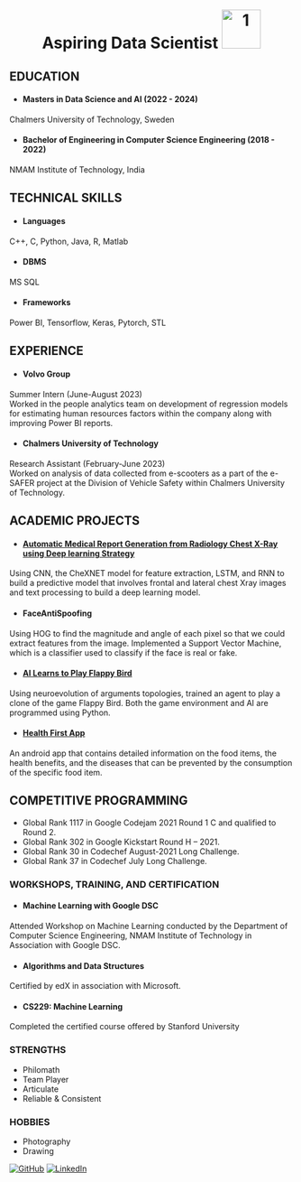 <p align="center">
  <h1 align="center">Aspiring Data Scientist <img width="69" src="https://em-content.zobj.net/source/microsoft-teams/363/man-technologist_1f468-200d-1f4bb.png" alt="1"></h1>
</p>





## EDUCATION

- #### Masters in Data Science and AI (2022 - 2024)
Chalmers University of Technology, Sweden

- #### Bachelor of Engineering in Computer Science Engineering (2018 - 2022)
NMAM Institute of Technology, India

## TECHNICAL SKILLS 
- #### Languages
C++, C, Python, Java, R, Matlab

- #### DBMS
MS SQL

- #### Frameworks
Power BI, Tensorflow, Keras, Pytorch, STL


## EXPERIENCE

- #### Volvo Group
Summer Intern (June-August 2023)                                                                                           
Worked in the people analytics team on development of regression models for estimating human resources factors within the company along with improving Power BI reports.

- #### Chalmers University of Technology
Research Assistant (February-June 2023)                                                                                            
Worked on analysis of data collected from e-scooters as a part of the e-SAFER project at the Division of Vehicle Safety within Chalmers University of Technology.

## ACADEMIC PROJECTS

- #### [Automatic Medical Report Generation from Radiology Chest X-Ray using Deep learning Strategy](https://github.com/rajathpi/automatic-report-generator)
Using CNN, the CheXNET model for feature extraction, LSTM, and RNN to build a predictive model that involves frontal and lateral chest Xray images and text processing to build a deep learning model.

- #### FaceAntiSpoofing 
Using HOG to find the magnitude and angle of each pixel so that we could extract features from the image. Implemented a Support Vector Machine, which is a classifier used to classify if the face is real or fake.

- #### [AI Learns to Play Flappy Bird](https://github.com/rajathpi/flappy-bird) 
Using neuroevolution of arguments topologies, trained an agent to play a clone of the game Flappy Bird. Both the game environment and AI are programmed using Python.

- #### [Health First App](https://github.com/rajathpi/health-first)
An android app that contains detailed information on the food items, the health benefits, and the diseases that can be prevented by the consumption of the specific food item.

## COMPETITIVE PROGRAMMING 

- Global Rank 1117 in Google Codejam 2021 Round 1 C and qualified to Round 2.
- Global Rank 302 in Google Kickstart Round H – 2021.
- Global Rank 30 in Codechef August-2021 Long Challenge.
- Global Rank 37 in Codechef July Long Challenge.

### WORKSHOPS, TRAINING, AND CERTIFICATION

- #### Machine Learning with Google DSC
Attended Workshop on Machine Learning conducted by the Department of Computer Science Engineering, NMAM Institute of Technology in Association with Google DSC.

- #### Algorithms and Data Structures 
Certified by edX in association with Microsoft.

- #### CS229: Machine Learning 
Completed the certified course offered by Stanford University


### STRENGTHS
- Philomath
- Team Player
- Articulate
- Reliable & Consistent

### HOBBIES
- Photography
- Drawing



[![GitHub](https://img.shields.io/badge/GitHub-rajathpi-181717?style=flat-square&logo=github)](https://github.com/rajathpi) [![LinkedIn](https://img.shields.io/badge/LinkedIn-rajath--pai-0077B5?style=flat-square&logo=linkedin)](https://www.linkedin.com/in/rajath-pai/)
